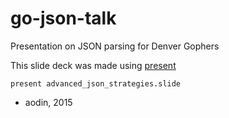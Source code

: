 # go-json-talk
Presentation on JSON parsing for Denver Gophers

This slide deck was made using [present](https://godoc.org/golang.org/x/tools/present)

    present advanced_json_strategies.slide

- aodin, 2015
